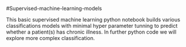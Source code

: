 #Supervised-machine-learning-models


This basic supervised machine learning python notebook builds various classifications models with minimal hyper parameter tunning to predict whether a patient(s) has chronic illness. In further python code we will explore more complex classification. 
